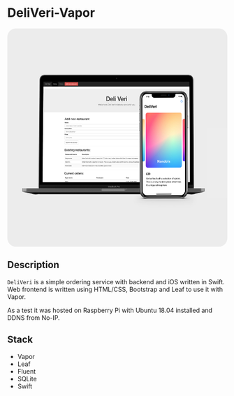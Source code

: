 # DeliVeri-Vapor

<img src="images/DeliVeriFlat.jpg" align="center" style="border-radius: 20px" height=500px/>

## Description
`DeliVeri` is a simple ordering service with backend and iOS written in Swift. Web frontend is written using HTML/CSS, Bootstrap and Leaf to use it with Vapor.

As a test it was hosted on Raspberry Pi with Ubuntu 18.04 installed and DDNS from No-IP.

## Stack
- Vapor
- Leaf
- Fluent
- SQLite
- Swift

